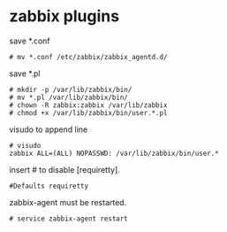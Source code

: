 zabbix plugins
===

save *.conf

```
# mv *.conf /etc/zabbix/zabbix_agentd.d/
```

save *.pl

```
# mkdir -p /var/lib/zabbix/bin/
# mv *.pl /var/lib/zabbix/bin/
# chown -R zabbix:zabbix /var/lib/zabbix
# chmod +x /var/lib/zabbix/bin/user.*.pl
```

visudo to append line
```
# visudo
zabbix ALL=(ALL) NOPASSWD: /var/lib/zabbix/bin/user.*
```

insert # to disable [requiretty].

```
#Defaults requiretty
```

zabbix-agent must be restarted.

```
# service zabbix-agent restart
```
